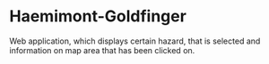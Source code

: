 # Haemimont-Goldfinger
Web application, which displays certain hazard, that is selected and information on map area that has been clicked on.
